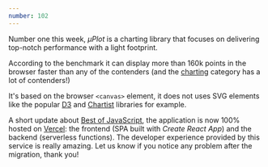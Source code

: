 ```yaml
---
number: 102
---
```


Number one this week, _μPlot_ is a charting library that focuses on delivering top-notch performance with a light footprint.

According to the benchmark it can display more than 160k points in the browser faster than any of the contenders (and the [charting](https://bestofjs.org/projects?tags=chart) category has a lot of contenders!)

It's based on the browser `<canvas>` element, it does not uses SVG elements like the popular [D3](https://d3js.org/) and [Chartist](http://gionkunz.github.io/chartist-js/) libraries for example.

A short update about [Best of JavaScript](https://bestofjs.org/projects?tags=chart), the application is now 100% hosted on [Vercel](https://vercel.com): the frontend (SPA built with _Create React App_) and the backend (serverless functions).
The developer experience provided by this service is really amazing.
Let us know if you notice any problem after the migration, thank you!
